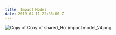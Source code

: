 ```yaml
---
title: Impact Model
date: 2019-04-11 22:36:00 Z
---
```


![Copy of Copy of shared_Hot impact model_V4.png](/uploads/Copy%20of%20Copy%20of%20shared_Hot%20impact%20model_V4.png)